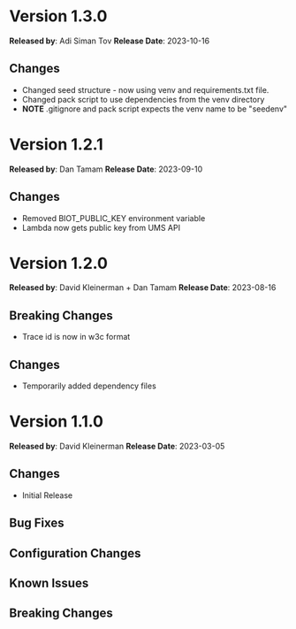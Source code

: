 # Version 1.3.0
**Released by**: Adi Siman Tov **Release Date**: 2023-10-16
## Changes
- Changed seed structure - now using venv and requirements.txt file.
- Changed pack script to use dependencies from the venv directory
- **NOTE** .gitignore and pack script expects the venv name to be "seedenv"
# Version 1.2.1
**Released by**: Dan Tamam **Release Date**: 2023-09-10
## Changes
- Removed BIOT_PUBLIC_KEY environment variable
- Lambda now gets public key from UMS API

# Version 1.2.0
**Released by**: David Kleinerman + Dan Tamam **Release Date**: 2023-08-16
## Breaking Changes
- Trace id is now in w3c format
## Changes
- Temporarily added dependency files

# Version 1.1.0
**Released by**: David Kleinerman **Release Date**: 2023-03-05
## Changes
 - Initial Release

## Bug Fixes
## Configuration Changes
## Known Issues
## Breaking Changes
